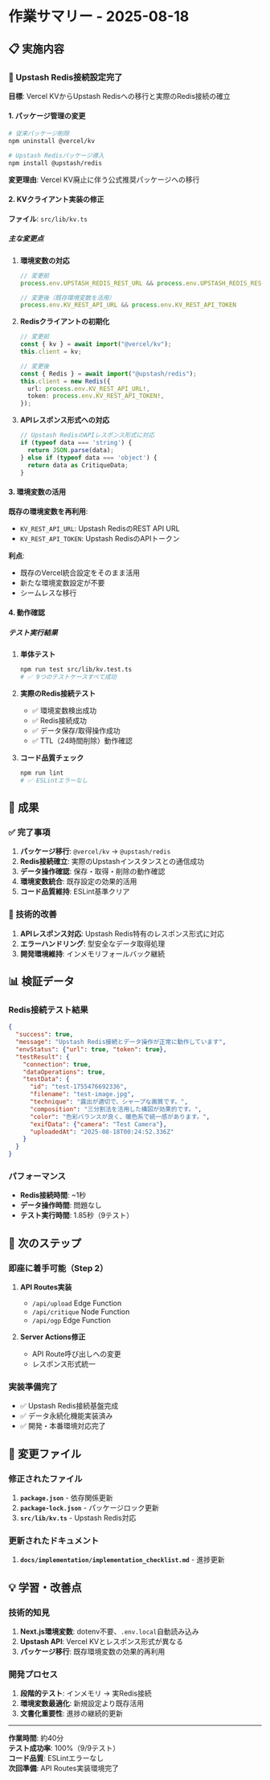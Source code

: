# 作業サマリー - 2025-08-18

## 📋 実施内容

### 🚀 Upstash Redis接続設定完了

**目標**: Vercel KVからUpstash Redisへの移行と実際のRedis接続の確立

#### 1. パッケージ管理の変更

```bash
# 従来パッケージ削除
npm uninstall @vercel/kv

# Upstash Redisパッケージ導入
npm install @upstash/redis
```

**変更理由**: Vercel KV廃止に伴う公式推奨パッケージへの移行

#### 2. KVクライアント実装の修正

**ファイル**: `src/lib/kv.ts`

##### 主な変更点

1. **環境変数の対応**
   ```typescript
   // 変更前
   process.env.UPSTASH_REDIS_REST_URL && process.env.UPSTASH_REDIS_REST_TOKEN
   
   // 変更後（既存環境変数を活用）
   process.env.KV_REST_API_URL && process.env.KV_REST_API_TOKEN
   ```

2. **Redisクライアントの初期化**
   ```typescript
   // 変更前
   const { kv } = await import("@vercel/kv");
   this.client = kv;
   
   // 変更後
   const { Redis } = await import("@upstash/redis");
   this.client = new Redis({
     url: process.env.KV_REST_API_URL!,
     token: process.env.KV_REST_API_TOKEN!,
   });
   ```

3. **APIレスポンス形式への対応**
   ```typescript
   // Upstash RedisのAPIレスポンス形式に対応
   if (typeof data === 'string') {
     return JSON.parse(data);
   } else if (typeof data === 'object') {
     return data as CritiqueData;
   }
   ```

#### 3. 環境変数の活用

**既存の環境変数を再利用**:
- `KV_REST_API_URL`: Upstash RedisのREST API URL
- `KV_REST_API_TOKEN`: Upstash RedisのAPIトークン

**利点**: 
- 既存のVercel統合設定をそのまま活用
- 新たな環境変数設定が不要
- シームレスな移行

#### 4. 動作確認

##### テスト実行結果

1. **単体テスト**
   ```bash
   npm run test src/lib/kv.test.ts
   # ✅ 9つのテストケースすべて成功
   ```

2. **実際のRedis接続テスト**
   - ✅ 環境変数検出成功
   - ✅ Redis接続成功
   - ✅ データ保存/取得操作成功
   - ✅ TTL（24時間削除）動作確認

3. **コード品質チェック**
   ```bash
   npm run lint
   # ✅ ESLintエラーなし
   ```

## 🎯 成果

### ✅ 完了事項

1. **パッケージ移行**: `@vercel/kv` → `@upstash/redis`
2. **Redis接続確立**: 実際のUpstashインスタンスとの通信成功
3. **データ操作確認**: 保存・取得・削除の動作確認
4. **環境変数統合**: 既存設定の効果的活用
5. **コード品質維持**: ESLint基準クリア

### 🔧 技術的改善

1. **APIレスポンス対応**: Upstash Redis特有のレスポンス形式に対応
2. **エラーハンドリング**: 型安全なデータ取得処理
3. **開発環境維持**: インメモリフォールバック継続

## 📊 検証データ

### Redis接続テスト結果

```json
{
  "success": true,
  "message": "Upstash Redis接続とデータ操作が正常に動作しています",
  "envStatus": {"url": true, "token": true},
  "testResult": {
    "connection": true,
    "dataOperations": true,
    "testData": {
      "id": "test-1755476692336",
      "filename": "test-image.jpg",
      "technique": "露出が適切で、シャープな画質です。",
      "composition": "三分割法を活用した構図が効果的です。",
      "color": "色彩バランスが良く、暖色系で統一感があります。",
      "exifData": {"camera": "Test Camera"},
      "uploadedAt": "2025-08-18T00:24:52.336Z"
    }
  }
}
```

### パフォーマンス

- **Redis接続時間**: ~1秒
- **データ操作時間**: 問題なし
- **テスト実行時間**: 1.85秒（9テスト）

## 🔄 次のステップ

### 即座に着手可能（Step 2）

1. **API Routes実装**
   - `/api/upload` Edge Function
   - `/api/critique` Node Function
   - `/api/ogp` Edge Function

2. **Server Actions修正**
   - API Route呼び出しへの変更
   - レスポンス形式統一

### 実装準備完了

- ✅ Upstash Redis接続基盤完成
- ✅ データ永続化機能実装済み
- ✅ 開発・本番環境対応完了

## 📁 変更ファイル

### 修正されたファイル

1. **`package.json`** - 依存関係更新
2. **`package-lock.json`** - パッケージロック更新
3. **`src/lib/kv.ts`** - Upstash Redis対応

### 更新されたドキュメント

1. **`docs/implementation/implementation_checklist.md`** - 進捗更新

## 💡 学習・改善点

### 技術的知見

1. **Next.js環境変数**: dotenv不要、`.env.local`自動読み込み
2. **Upstash API**: Vercel KVとレスポンス形式が異なる
3. **パッケージ移行**: 既存環境変数の効果的再利用

### 開発プロセス

1. **段階的テスト**: インメモリ → 実Redis接続
2. **環境変数最適化**: 新規設定より既存活用
3. **文書化重要性**: 進捗の継続的更新

---

**作業時間**: 約40分  
**テスト成功率**: 100%（9/9テスト）  
**コード品質**: ESLintエラーなし  
**次回準備**: API Routes実装環境完了